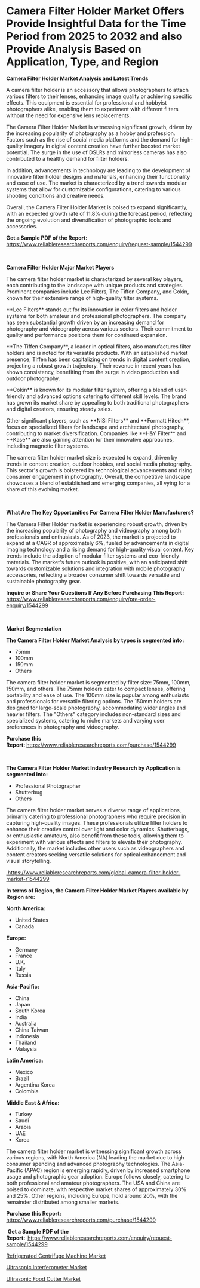 <p><h1>Camera Filter Holder Market Offers Provide Insightful Data for the Time Period from 2025 to 2032 and also Provide Analysis Based on Application, Type, and Region</h1></p><p><strong>Camera Filter Holder Market Analysis and Latest Trends</strong></p>
<p><p>A camera filter holder is an accessory that allows photographers to attach various filters to their lenses, enhancing image quality or achieving specific effects. This equipment is essential for professional and hobbyist photographers alike, enabling them to experiment with different filters without the need for expensive lens replacements.</p><p>The Camera Filter Holder Market is witnessing significant growth, driven by the increasing popularity of photography as a hobby and profession. Factors such as the rise of social media platforms and the demand for high-quality imagery in digital content creation have further boosted market potential. The surge in the use of DSLRs and mirrorless cameras has also contributed to a healthy demand for filter holders.</p><p>In addition, advancements in technology are leading to the development of innovative filter holder designs and materials, enhancing their functionality and ease of use. The market is characterized by a trend towards modular systems that allow for customizable configurations, catering to various shooting conditions and creative needs. </p><p>Overall, the Camera Filter Holder Market is poised to expand significantly, with an expected growth rate of 11.8% during the forecast period, reflecting the ongoing evolution and diversification of photographic tools and accessories.</p></p>
<p><strong>Get a Sample PDF of the Report:&nbsp;</strong> <a href="https://www.reliableresearchreports.com/enquiry/request-sample/1544299?utm_campaign=116&utm_medium=2&utm_source=Github&utm_content=ia&utm_term=08042025&utm_id=camera-filter-holder">https://www.reliableresearchreports.com/enquiry/request-sample/1544299</a></p>
<p>&nbsp;</p>
<p><strong>Camera Filter Holder Major Market Players</strong></p>
<p><p>The camera filter holder market is characterized by several key players, each contributing to the landscape with unique products and strategies. Prominent companies include Lee Filters, The Tiffen Company, and Cokin, known for their extensive range of high-quality filter systems. </p><p>**Lee Filters** stands out for its innovation in color filters and holder systems for both amateur and professional photographers. The company has seen substantial growth driven by an increasing demand for photography and videography across various sectors. Their commitment to quality and performance positions them for continued expansion.</p><p>**The Tiffen Company**, a leader in optical filters, also manufactures filter holders and is noted for its versatile products. With an established market presence, Tiffen has been capitalizing on trends in digital content creation, projecting a robust growth trajectory. Their revenue in recent years has shown consistency, benefiting from the surge in video production and outdoor photography.</p><p>**Cokin** is known for its modular filter system, offering a blend of user-friendly and advanced options catering to different skill levels. The brand has grown its market share by appealing to both traditional photographers and digital creators, ensuring steady sales.</p><p>Other significant players, such as **NiSi Filters** and **Formatt Hitech**, focus on specialized filters for landscape and architectural photography, contributing to market diversification. Companies like **H&Y Filter** and **Kase** are also gaining attention for their innovative approaches, including magnetic filter systems.</p><p>The camera filter holder market size is expected to expand, driven by trends in content creation, outdoor hobbies, and social media photography. This sector's growth is bolstered by technological advancements and rising consumer engagement in photography. Overall, the competitive landscape showcases a blend of established and emerging companies, all vying for a share of this evolving market.</p></p>
<p>&nbsp;</p>
<p><strong>What Are The Key Opportunities For Camera Filter Holder Manufacturers?</strong></p>
<p><p>The Camera Filter Holder market is experiencing robust growth, driven by the increasing popularity of photography and videography among both professionals and enthusiasts. As of 2023, the market is projected to expand at a CAGR of approximately 6%, fueled by advancements in digital imaging technology and a rising demand for high-quality visual content. Key trends include the adoption of modular filter systems and eco-friendly materials. The market's future outlook is positive, with an anticipated shift towards customizable solutions and integration with mobile photography accessories, reflecting a broader consumer shift towards versatile and sustainable photography gear.</p></p>
<p><strong>Inquire or Share Your Questions If Any Before Purchasing This Report:</strong> <a href="https://www.reliableresearchreports.com/enquiry/pre-order-enquiry/1544299?utm_campaign=116&utm_medium=2&utm_source=Github&utm_content=ia&utm_term=08042025&utm_id=camera-filter-holder">https://www.reliableresearchreports.com/enquiry/pre-order-enquiry/1544299</a></p>
<p>&nbsp;</p>
<p><strong>Market Segmentation</strong></p>
<p><strong>The Camera Filter Holder Market Analysis by types is segmented into:</strong></p>
<p><ul><li>75mm</li><li>100mm</li><li>150mm</li><li>Others</li></ul></p>
<p><p>The camera filter holder market is segmented by filter size: 75mm, 100mm, 150mm, and others. The 75mm holders cater to compact lenses, offering portability and ease of use. The 100mm size is popular among enthusiasts and professionals for versatile filtering options. The 150mm holders are designed for large-scale photography, accommodating wider angles and heavier filters. The "Others" category includes non-standard sizes and specialized systems, catering to niche markets and varying user preferences in photography and videography.</p></p>
<p><strong>Purchase this Report:&nbsp;</strong><a href="https://www.reliableresearchreports.com/purchase/1544299?utm_campaign=116&utm_medium=2&utm_source=Github&utm_content=ia&utm_term=08042025&utm_id=camera-filter-holder">https://www.reliableresearchreports.com/purchase/1544299</a></p>
<p>&nbsp;</p>
<p><strong>The Camera Filter Holder Market Industry Research by Application is segmented into:</strong></p>
<p><ul><li>Professional Photographer</li><li>Shutterbug</li><li>Others</li></ul></p>
<p><p>The camera filter holder market serves a diverse range of applications, primarily catering to professional photographers who require precision in capturing high-quality images. These professionals utilize filter holders to enhance their creative control over light and color dynamics. Shutterbugs, or enthusiastic amateurs, also benefit from these tools, allowing them to experiment with various effects and filters to elevate their photography. Additionally, the market includes other users such as videographers and content creators seeking versatile solutions for optical enhancement and visual storytelling.</p></p>
<p><a href="https://www.reliableresearchreports.com/global-camera-filter-holder-market-r1544299?utm_campaign=116&utm_medium=2&utm_source=Github&utm_content=ia&utm_term=08042025&utm_id=camera-filter-holder">&nbsp;https://www.reliableresearchreports.com/global-camera-filter-holder-market-r1544299</a></p>
<p><strong>In terms of Region, the Camera Filter Holder Market Players available by Region are:</strong></p>
<p>
    <p> <strong> North America: </strong>
        <ul>
            <li>United States</li>
            <li>Canada</li>
        </ul>
        </p> 
    <p> <strong> Europe: </strong>
        <ul>
            <li>Germany</li>
            <li>France</li>
            <li>U.K.</li>
            <li>Italy</li>
            <li>Russia</li>
        </ul>
        </p> 
    <p> <strong> Asia-Pacific: </strong>
        <ul>
            <li>China</li>
            <li>Japan</li>
            <li>South Korea</li>
            <li>India</li>
            <li>Australia</li>
            <li>China Taiwan</li>
            <li>Indonesia</li>
            <li>Thailand</li>
            <li>Malaysia</li>
        </ul>
        </p> 
    <p> <strong> Latin America: </strong>
        <ul>
            <li>Mexico</li>
            <li>Brazil</li>
            <li>Argentina Korea</li>
            <li>Colombia</li>
        </ul>
        </p> 
    <p> <strong> Middle East & Africa: </strong>
        <ul>
            <li>Turkey</li>
            <li>Saudi</li>
            <li>Arabia</li>
            <li>UAE</li>
            <li>Korea</li>
        </ul>
    </p>
    </p>
<p><p>The camera filter holder market is witnessing significant growth across various regions, with North America (NA) leading the market due to high consumer spending and advanced photography technologies. The Asia-Pacific (APAC) region is emerging rapidly, driven by increased smartphone usage and photographic gear adoption. Europe follows closely, catering to both professional and amateur photographers. The USA and China are poised to dominate, with respective market shares of approximately 30% and 25%. Other regions, including Europe, hold around 20%, with the remainder distributed among smaller markets.</p></p>
<p><strong>Purchase this Report: </strong><a href="https://www.reliableresearchreports.com/purchase/1544299?utm_campaign=116&utm_medium=2&utm_source=Github&utm_content=ia&utm_term=08042025&utm_id=camera-filter-holder">https://www.reliableresearchreports.com/purchase/1544299</a></p>
<p>&nbsp;<strong>Get a Sample PDF of the Report:&nbsp;&nbsp;</strong><a href="https://www.reliableresearchreports.com/enquiry/request-sample/1544299?utm_campaign=116&utm_medium=2&utm_source=Github&utm_content=ia&utm_term=08042025&utm_id=camera-filter-holder">https://www.reliableresearchreports.com/enquiry/request-sample/1544299</a></p>
<p><strong></strong></p>
<p><p><a href="https://github.com/oliffzillamv/Market-Research-Report-List-1/blob/main/refrigerated-centrifuge-machine-market.md?utm_campaign=116&utm_medium=2&utm_source=Github&utm_content=ia&utm_term=08042025&utm_id=camera-filter-holder">Refrigerated Centrifuge Machine Market</a></p><p><a href="https://github.com/baetahassaz6/Market-Research-Report-List-1/blob/main/ultrasonic-interferometer-market.md?utm_campaign=116&utm_medium=2&utm_source=Github&utm_content=ia&utm_term=08042025&utm_id=camera-filter-holder">Ultrasonic Interferometer Market</a></p><p><a href="https://github.com/koskasislo39/Market-Research-Report-List-1/blob/main/ultrasonic-food-cutter-market.md?utm_campaign=116&utm_medium=2&utm_source=Github&utm_content=ia&utm_term=08042025&utm_id=camera-filter-holder">Ultrasonic Food Cutter Market</a></p></p>